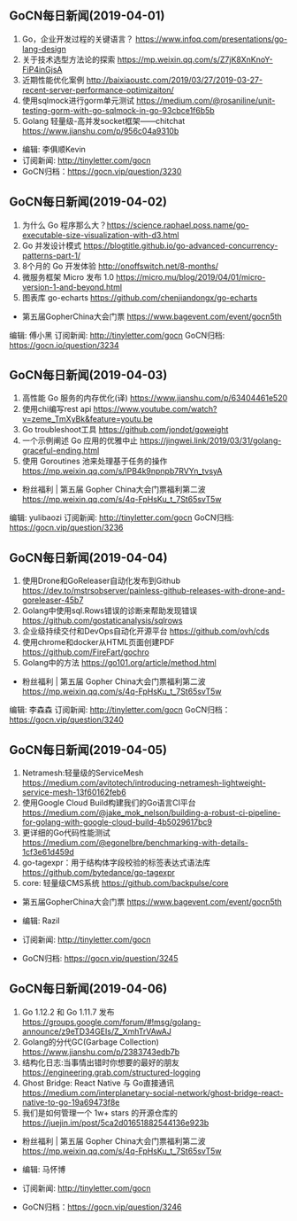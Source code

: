 ## GoCN每日新闻(2019-04-01)

1. Go，企业开发过程的关键语言？ https://www.infoq.com/presentations/go-lang-design
2. 关于技术选型方法论的探索 https://mp.weixin.qq.com/s/Z7jK8XnKnoY-FiP4inGjsA
3. 近期性能优化案例 http://baixiaoustc.com/2019/03/27/2019-03-27-recent-server-performance-optimizaiton/
4. 使用sqlmock进行gorm单元测试 https://medium.com/@rosaniline/unit-testing-gorm-with-go-sqlmock-in-go-93cbce1f6b5b
5. Golang 轻量级-高并发socket框架——chitchat https://www.jianshu.com/p/956c04a9310b

* 编辑: 李俱顺Kevin
* 订阅新闻: http://tinyletter.com/gocn
* GoCN归档：https://gocn.vip/question/3230


## GoCN每日新闻(2019-04-02)

1. 为什么 Go 程序那么大？https://science.raphael.poss.name/go-executable-size-visualization-with-d3.html
2. Go 并发设计模式 https://blogtitle.github.io/go-advanced-concurrency-patterns-part-1/
3. 8个月的 Go 开发体验 http://onoffswitch.net/8-months/
4. 微服务框架 Micro 发布 1.0 https://micro.mu/blog/2019/04/01/micro-version-1-and-beyond.html
5. 图表库 go-echarts https://github.com/chenjiandongx/go-echarts

* 第五届GopherChina大会门票 https://www.bagevent.com/event/gocn5th

编辑: 傅小黑
订阅新闻: http://tinyletter.com/gocn
GoCN归档: https://gocn.io/question/3234

## GoCN每日新闻(2019-04-03)

1. 高性能 Go 服务的内存优化(译) https://www.jianshu.com/p/63404461e520
2. 使用chi编写rest api https://www.youtube.com/watch?v=zeme_TmXyBk&feature=youtu.be
3. Go troubleshoot工具 https://github.com/jondot/goweight
4. 一个示例阐述 Go 应用的优雅中止 https://jingwei.link/2019/03/31/golang-graceful-ending.html
5. 使用 Goroutines 池来处理基于任务的操作 https://mp.weixin.qq.com/s/lPB4k9npnpb7RVYn_tvsyA

* 粉丝福利 | 第五届 Gopher China大会门票福利第二波 https://mp.weixin.qq.com/s/4q-FpHsKu_t_7St65svT5w

编辑: yulibaozi
订阅新闻: http://tinyletter.com/gocn
GoCN归档: https://gocn.vip/question/3236

## GoCN每日新闻(2019-04-04)

1. 使用Drone和GoReleaser自动化发布到Github https://dev.to/mstrsobserver/painless-github-releases-with-drone-and-goreleaser-45b7
2. Golang中使用sql.Rows错误的诊断来帮助发现错误 https://github.com/gostaticanalysis/sqlrows
3. 企业级持续交付和DevOps自动化开源平台 https://github.com/ovh/cds
4. 使用chrome和docker从HTML页面创建PDF https://github.com/FireFart/gochro
5.  Golang中的方法 https://go101.org/article/method.html

* 粉丝福利 | 第五届 Gopher China大会门票福利第二波 https://mp.weixin.qq.com/s/4q-FpHsKu_t_7St65svT5w

编辑: 李森森
订阅新闻: http://tinyletter.com/gocn
GoCN归档：https://gocn.vip/question/3240

## GoCN每日新闻(2019-04-05)

1. Netramesh:轻量级的ServiceMesh https://medium.com/avitotech/introducing-netramesh-lightweight-service-mesh-13f60162feb6  
2. 使用Google Cloud Build构建我们的Go语言CI平台 https://medium.com/@jake_mok_nelson/building-a-robust-ci-pipeline-for-golang-with-google-cloud-build-4b5029617bc9  
3. 更详细的Go代码性能测试 https://medium.com/@egonelbre/benchmarking-with-details-1cf3e61d459d  
4. go-tagexpr：用于结构体字段校验的标签表达式语法库 https://github.com/bytedance/go-tagexpr  
5. core: 轻量级CMS系统 https://github.com/backpulse/core  

* 第五届GopherChina大会门票 https://www.bagevent.com/event/gocn5th

* 编辑: Razil
* 订阅新闻: http://tinyletter.com/gocn
* GoCN归档: https://gocn.vip/question/3245

## GoCN每日新闻(2019-04-06)

1. Go 1.12.2 和 Go 1.11.7 发布 https://groups.google.com/forum/#!msg/golang-announce/z9eTD34GEIs/Z_XmhTrVAwAJ
2. Golang的分代GC(Garbage Collection) https://www.jianshu.com/p/2383743edb7b
3. 结构化日志:当事情出错时你想要的最好的朋友 https://engineering.grab.com/structured-logging
4. Ghost Bridge: React Native 与 Go直接通讯 https://medium.com/interplanetary-social-network/ghost-bridge-react-native-to-go-19a69473f8e
5. 我们是如何管理一个 1w+ stars 的开源仓库的 https://juejin.im/post/5ca2d01651882544136e923b

* 粉丝福利 | 第五届 Gopher China大会门票福利第二波 https://mp.weixin.qq.com/s/4q-FpHsKu_t_7St65svT5w

* 编辑: 马怀博
* 订阅新闻: http://tinyletter.com/gocn
* GoCN归档：https://gocn.vip/question/3246

